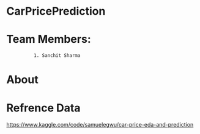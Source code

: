 # CarPricePrediction

# Team Members: 
              1. Sanchit Sharma


# About


# Refrence Data
https://www.kaggle.com/code/samuelegwu/car-price-eda-and-prediction

